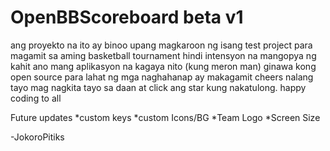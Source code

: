 # OpenBBScoreboard beta v1

ang proyekto na ito ay binoo upang magkaroon ng isang test project para magamit sa aming basketball tournament
hindi intensyon na mangopya ng kahit ano mang aplikasyon na kagaya nito (kung meron man) ginawa kong open source para
lahat ng mga naghahanap ay makagamit cheers nalang tayo mag nagkita tayo sa daan at click ang star kung nakatulong. happy coding to all

Future updates
*custom keys
*custom Icons/BG
*Team Logo
*Screen Size

-JokoroPitiks
